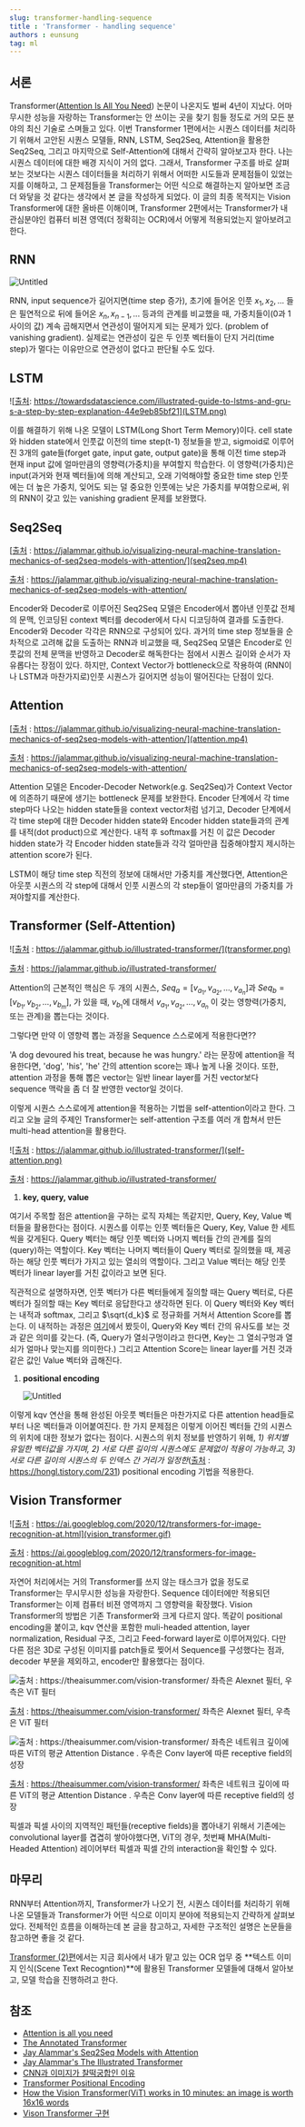 ```yaml
---
slug: transformer-handling-sequence
title : 'Transformer - handling sequence'
authors : eunsung
tag: ml
---
```



## 서론

Transformer([Attention Is All You Need](https://arxiv.org/pdf/1706.03762.pdf)) 논문이 나온지도 벌써 4년이 지났다. 어마무시한 성능을 자랑하는 Transformer는 안 쓰이는 곳을 찾기 힘들 정도로 거의 모든 분야의 최신 기술로 스며들고 있다. 이번 Transformer 1편에서는 시퀀스 데이터를 처리하기 위해서 고안된 시퀀스 모델들, RNN, LSTM, Seq2Seq, Attention을 활용한 Seq2Seq, 그리고 마지막으로 Self-Attention에 대해서 간략히 알아보고자 한다.  나는 시퀀스 데이터에 대한 배경 지식이 거의 없다. 그래서, Transformer 구조를 바로 살펴보는 것보다는 시퀀스 데이터들을 처리하기 위해서 어떠한 시도들과 문제점들이 있었는지를 이해하고, 그 문제점들을 Transformer는 어떤 식으로 해결하는지 알아보면 조금 더 와닿을 것 같다는 생각에서 본 글을 작성하게 되었다. 이 글의 최종 목적지는 Vision Transformer에 대한 올바른 이해이며,  Transformer 2편에서는 Transformer가 내 관심분야인 컴퓨터 비젼 영역(더 정확히는 OCR)에서  어떻게 적용되었는지 알아보려고 한다.

## RNN

![Untitled](RNN.png)

RNN, input sequence가 길어지면(time step 증가), 초기에 들어온 인풋 $x_1, x_2,...$ 들은 필연적으로 뒤에 들어온 $x_n, x_{n-1},...$ 등과의 관계를 비교했을 때, 가중치들이(0과 1 사이의 값) 계속 곱해지면서 연관성이 떨어지게 되는 문제가 있다. (problem of vanishing gradient). 실제로는 연관성이 깊은 두 인풋 벡터들이 단지 거리(time step)가 멀다는 이유만으로  연관성이 없다고 판단될 수도 있다.

## LSTM

![[출처]: https://towardsdatascience.com/illustrated-guide-to-lstms-and-gru-s-a-step-by-step-explanation-44e9eb85bf21](LSTM.png)

[출처]: https://towardsdatascience.com/illustrated-guide-to-lstms-and-gru-s-a-step-by-step-explanation-44e9eb85bf21

이를 해결하기 위해 나온 모델이 LSTM(Long Short Term Memory)이다.  cell state와 hidden state에서 인풋값 이전의 time step(t-1) 정보들을 받고, sigmoid로 이루어진 3개의 gate들(forget gate, input gate, output gate)을 통해 이전 time step과 현재 input 값에 얼마만큼의 영향력(가중치)을 부여할지 학습한다. 이 영향력(가중치)은 input(과거와 현재 벡터들)에 의해 계산되고, 오래 기억해야할 중요한 time step 인풋에는 더 높은 가중치, 잊어도 되는 덜 중요한 인풋에는 낮은 가중치를 부여함으로써, 위의 RNN이 갖고 있는 vanishing gradient 문제를 보완했다.

## Seq2Seq

[[출처] : https://jalammar.github.io/visualizing-neural-machine-translation-mechanics-of-seq2seq-models-with-attention/](seq2seq.mp4)

[출처] : https://jalammar.github.io/visualizing-neural-machine-translation-mechanics-of-seq2seq-models-with-attention/

Encoder와 Decoder로 이루어진 Seq2Seq 모델은 Encoder에서 뽑아낸 인풋값 전체의 문맥, 인코딩된 context 벡터를 decoder에서 다시 디코딩하여 결과를 도출한다. Encoder와 Decoder 각각은 RNN으로 구성되어 있다. 과거의 time step 정보들을 순차적으로 고려해 값을 도출하는 RNN과 비교했을 때, Seq2Seq 모델은 Encoder로 인풋값의 전체 문맥을 반영하고 Decoder로 해독한다는 점에서 시퀀스 길이와 순서가 자유롭다는 장점이 있다. 하지만, Context Vector가 bottleneck으로 작용하여 (RNN이나 LSTM과 마찬가지로)인풋 시퀀스가 길어지면 성능이 떨어진다는 단점이 있다.

## Attention

[[출처] : https://jalammar.github.io/visualizing-neural-machine-translation-mechanics-of-seq2seq-models-with-attention/](attention.mp4)

[출처] : https://jalammar.github.io/visualizing-neural-machine-translation-mechanics-of-seq2seq-models-with-attention/

Attention 모델은 Encoder-Decoder Network(e.g. Seq2Seq)가 Context Vector에 의존하기 때문에 생기는 bottleneck 문제를 보완한다. Encoder 단계에서 각 time step마다 나오는 hidden state들을 context vector처럼 넘기고, Decoder 단계에서 각 time step에 대한 Decoder hidden state와  Encoder hidden state들과의 관계를 내적(dot product)으로 계산한다. 내적 후 softmax를 거친 이 값은 Decoder hidden state가 각 Encoder hidden state들과 각각 얼마만큼 집중해야할지 제시하는 attention score가 된다. 

LSTM이 해당 time step 직전의 정보에 대해서만 가중치를 계산했다면, Attention은 아웃풋 시퀀스의 각 step에 대해서 인풋 시퀀스의 각 step들이 얼마만큼의 가중치를 가져야할지를 계산한다.

## Transformer (Self-Attention)

![[출처] : https://jalammar.github.io/illustrated-transformer/](transformer.png)

[출처] : https://jalammar.github.io/illustrated-transformer/

Attention의 근본적인 핵심은 두 개의 시퀀스,  $Seq_a=[{v_{a_1}, v_{a_2},...,v_{a_n} }]$과 $Seq_b=[{v_{b_1}, v_{b_2},...,v_{b_m} }]$, 가 있을 때, $v_{b_1}$에 대해서 $v_{a_1},v_{a_2},...,v_{a_n}$ 이 갖는 영향력(가중치, 또는 관계)을 뽑는다는 것이다.

그렇다면 만약 이 영향력 뽑는 과정을 Sequence 스스로에게 적용한다면??

'A dog devoured his treat, because he was hungry.' 라는 문장에 attention을 적용한다면, 'dog', 'his', 'he' 간의 attention score는 꽤나 높게 나올 것이다. 또한, attention 과정을 통해 뽑은 vector는 일반 linear layer를 거친 vector보다 sequence 맥락을 좀 더 잘 반영한 vector일 것이다.

이렇게 시퀀스 스스로에게 attention을 적용하는 기법을 self-attention이라고 한다. 그리고 오늘 글의 주제인 Transformer는 self-attention 구조를 여러 개 합쳐서 만든 multi-head attention을 활용한다.

![[출처] : https://jalammar.github.io/illustrated-transformer/](self-attention.png)

[출처] : https://jalammar.github.io/illustrated-transformer/

1. **key, query, value**

여기서 주목할 점은 attention을 구하는 로직 자체는 똑같지만, Query, Key, Value 벡터들을 활용한다는 점이다. 시퀀스를 이루는 인풋 벡터들은 Query, Key, Value 한 세트씩을 갖게된다. Query 벡터는 해당 인풋 벡터와 나머지 벡터들 간의 관계를 질의(query)하는 역할이다. Key 벡터는 나머지 벡터들이 Query 벡터로 질의했을 때, 제공하는 해당 인풋 벡터가 가지고 있는 열쇠의 역할이다.  그리고 Value 벡터는 해당 인풋 벡터가 linear layer를 거친 값이라고 보면 된다.

직관적으로 설명하자면, 인풋 벡터가 다른 벡터들에게 질의할 때는 Query 벡터로, 다른 벡터가 질의할 때는 Key 벡터로 응답한다고 생각하면 된다. 이 Query 벡터와 Key 벡터는 내적과 softmax, 그리고 $\sqrt{d_k}$ 로 정규화를 거쳐서 Attention Score를 뽑는다. 이 내적하는 과정은 [여기](https://www.notion.so/Essence-of-Linear-Algebra-f615e933e30b412c82923502d18ea6e4?pvs=21)에서 봤듯이, Query와 Key 벡터 간의 유사도를 보는 것과 같은 의미를 갖는다. (즉, Query가 열쇠구멍이라고 한다면, Key는 그 열쇠구멍과 열쇠가 얼마나 맞는지를 의미한다.) 그리고 Attention Score는 linear layer를 거친 것과 같은 값인 Value 벡터와 곱해진다.

1. **positional encoding**
    
    ![Untitled](positional_encoding.png)
    

이렇게 kqv 연산을 통해 완성된 아웃풋 벡터들은 마찬가지로 다른 attention head들로부터 나온 벡터들과 이어붙여진다. 한 가지 문제점은 이렇게 이어진 벡터들 간의 시퀀스의 위치에 대한 정보가 없다는 점이다. 시퀀스의 위치 정보를 반영하기 위해, *1) 위치별 유일한 벡터값을 가지며, 2) 서로 다른 길이의 시퀀스에도 문제없이 적용이 가능하고, 3) 서로 다른 길이의 시퀀스의 두 인덱스 간 거리가 일정한*([출처] : https://hongl.tistory.com/231) positional encoding 기법을 적용한다.

## Vision Transformer

![[출처] : https://ai.googleblog.com/2020/12/transformers-for-image-recognition-at.html](vision_transformer.gif)

[출처] : https://ai.googleblog.com/2020/12/transformers-for-image-recognition-at.html

자연어 처리에서는 거의 Transformer를 쓰지 않는 태스크가 없을 정도로 Transformer는 무시무시한 성능을 자랑한다. Sequence 데이터에만 적용되던 Transformer는 이제 컴퓨터 비젼 영역까지 그 영향력을 확장했다. Vision Transformer의 방법은 기존 Transformer와 크게 다르지 않다. 똑같이 positional encoding을 붙이고, kqv 연산을 포함한 muli-headed attention, layer normalization, Residual 구조, 그리고 Feed-forward layer로 이루어져있다. 다만 다른 점은 3D로 구성된 이미지를 patch들로 찢어서 Sequence를 구성했다는 점과, decoder 부분을 제외하고, encoder만 활용했다는 점이다. 

![[출처] : https://theaisummer.com/vision-transformer/ 좌측은 Alexnet 필터, 우측은 ViT 필터](vit_filter.png)

[출처] : https://theaisummer.com/vision-transformer/ 좌측은 Alexnet 필터, 우측은 ViT 필터

![[출처] : https://theaisummer.com/vision-transformer/ 좌측은 네트워크 깊이에 따른 ViT의 평균 Attention Distance . 우측은 Conv layer에 따른 receptive field의 성장](vit_field.png)

[출처] : https://theaisummer.com/vision-transformer/ 좌측은 네트워크 깊이에 따른 ViT의 평균 Attention Distance . 우측은 Conv layer에 따른 receptive field의 성장

픽셀과 픽셀 사이의 지역적인 패턴들(receptive fields)을 뽑아내기 위해서 기존에는 convolutional layer를 겹겹히 쌓아야했다면, ViT의 경우, 첫번째 MHA(Multi-Headed Attention) 레이어부터 픽셀과 픽셀 간의 interaction을 확인할 수 있다.

## 마무리

RNN부터 Attention까지, Transformer가 나오기 전, 시퀀스 데이터를 처리하기 위해 나온 모델들과 Transformer가 어떤 식으로 이미지 분야에 적용되는지 간략하게 살펴보았다. 전체적인 흐름을 이해하는데 본 글을 참고하고, 자세한 구조적인 설명은 논문들을 참고하면 좋을 것 같다.

[Transformer (2)편](https://www.notion.so/Transformer-2-4c5bf427ed2d496abe6ebc372238cd2e?pvs=21)에서는 지금 회사에서 내가 맡고 있는 OCR 업무 중 **텍스트 이미지 인식(Scene Text Recogntion)**에 활용된 Transformer 모델들에 대해서 알아보고, 모델 학습을 진행하려고 한다.

## 참조

- [Attention is all you need](https://arxiv.org/pdf/1706.03762.pdf)
- [The Annotated Transformer](https://nlp.seas.harvard.edu/2018/04/03/attention.html)
- [Jay Alammar's Seq2Seq Models with Attention](https://jalammar.github.io/visualizing-neural-machine-translation-mechanics-of-seq2seq-models-with-attention/)
- [Jay Alammar's The Illustrated Transformer](https://jalammar.github.io/illustrated-transformer/)
- [CNN과 이미지가 찰떡궁합인 이유](https://seoilgun.medium.com/cnn%EC%9D%98-stationarity%EC%99%80-locality-610166700979#:~:text=%EA%B3%A0%EB%A1%9C%20translation%20invariance%EB%8A%94%20%EC%9E%85%EB%A0%A5,%EC%B6%9C%EB%A0%A5%EC%9D%84%20%ED%95%9C%EB%8B%A4%EB%8A%94%20%EC%9D%98%EB%AF%B8%EB%8B%A4.)
- [Transformer Positional Encoding](https://hongl.tistory.com/231)
- [How the Vision Transformer(ViT) works in 10 minutes: an image is worth 16x16 words](https://theaisummer.com/vision-transformer/)
- [Vison Transformer 구현](https://github.com/FrancescoSaverioZuppichini/ViT)